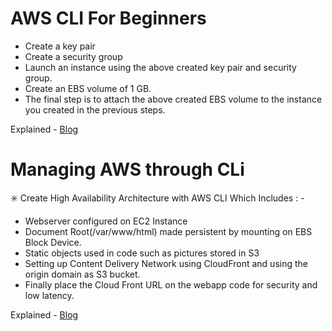 # AWS CLI For Beginners 

 - Create a key pair
 - Create a security group
 - Launch an instance using the above created key pair and security group.
 - Create an EBS volume of 1 GB.
 - The final step is to attach the above created EBS volume to the instance you created in the previous steps.

Explained - [Blog](https://dwibedyabhishek1.medium.com/managing-aws-console-from-command-line-interface-cli-b55eb4dcad97)





# Managing AWS through CLi 

✳️ Create High Availability Architecture with AWS CLI Which Includes : -
    
   - Webserver configured on EC2 Instance
   - Document Root(/var/www/html) made persistent by mounting on EBS Block Device.
   - Static objects used in code such as pictures stored in S3
   - Setting up Content Delivery Network using CloudFront and using the origin domain as S3 bucket.
   - Finally place the Cloud Front URL on the webapp code for security and low latency.

Explained -
[Blog](https://dwibedyabhishek1.medium.com/create-high-availability-architecture-with-aws-cli-3181049577a7)
